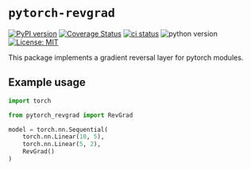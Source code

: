 # `pytorch-revgrad`

[![PyPI version](https://badge.fury.io/py/pytorch-revgrad.svg)](https://badge.fury.io/py/pytorch-revgrad)
[![Coverage Status](https://coveralls.io/repos/github/janfreyberg/pytorch-revgrad/badge.svg?branch=master)](https://coveralls.io/github/janfreyberg/pytorch-revgrad?branch=master)
[![ci status](https://travis-ci.org/janfreyberg/pytorch-revgrad.svg?branch=master)](https://travis-ci.com/janfreyberg/pytorch-revgrad)
![python version](https://camo.githubusercontent.com/0a3ef56c3f80aca9bc6bafeab605803d81fe2284/68747470733a2f2f696d672e736869656c64732e696f2f62616467652f707974686f6e2d332e352532422d626c75652e737667)
[![License: MIT](https://img.shields.io/badge/License-MIT-yellow.svg)](https://opensource.org/licenses/MIT)

This package implements a gradient reversal layer for pytorch modules.

## Example usage

```python
import torch

from pytorch_revgrad import RevGrad

model = torch.nn.Sequential(
    torch.nn.Linear(10, 5),
    torch.nn.Linear(5, 2),
    RevGrad()
)
```
